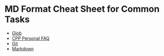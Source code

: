 # MD Format Cheat Sheet for Common Tasks
* [Glob](globbing.md)
* [CPP Personal FAQ](cpp_personal_faq.md)
* [Git](git.md)
* [Markdown](md.md)
